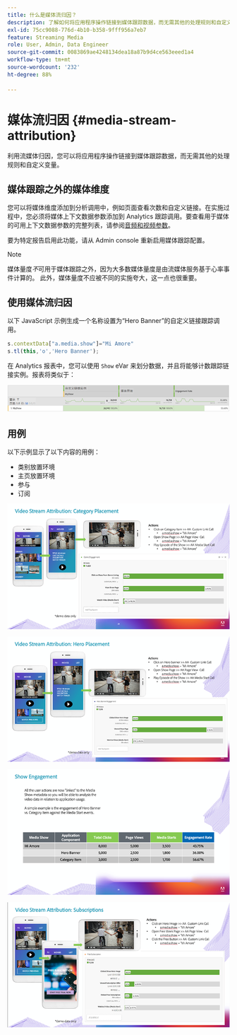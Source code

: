 ```yaml
---
title: 什么是媒体流归因？
description: 了解如何将应用程序操作链接到媒体跟踪数据，而无需其他的处理规则和自定义变量。
exl-id: 75cc9088-776d-4b10-b358-9fff956a7eb7
feature: Streaming Media
role: User, Admin, Data Engineer
source-git-commit: 0083869ae4248134dea18a87b9d4ce563eeed1a4
workflow-type: tm+mt
source-wordcount: '232'
ht-degree: 88%

---
```


# 媒体流归因 {#media-stream-attribution}

利用流媒体归因，您可以将应用程序操作链接到媒体跟踪数据，而无需其他的处理规则和自定义变量。

## 媒体跟踪之外的媒体维度

您可以将媒体维度添加到分析调用中，例如页面查看次数和自定义链接。在实施过程中，您必须将媒体上下文数据参数添加到 Analytics 跟踪调用。要查看用于媒体的可用上下文数据参数的完整列表，请参阅[音频和视频参数](/help/implementation/variables/audio-video-parameters.md)。

要为特定报告启用此功能，请从 Admin console 重新启用媒体跟踪配置。

>[!NOTE]
>
>媒体量度&#x200B;_不_&#x200B;可用于媒体跟踪之外，因为大多数媒体量度是由流媒体服务基于心率事件计算的。 此外，媒体量度不应被不同的实施夸大，这一点也很重要。

## 使用媒体流归因

以下 JavaScript 示例生成一个名称设置为“Hero Banner”的自定义链接跟踪调用。

```javascript
s.contextData["a.media.show"]="Mi Amore"
s.tl(this,'o','Hero Banner');
```

在 Analytics 报表中，您可以使用 `Show` eVar 来划分数据，并且将能够计数跟踪链接实例。报表将类似于：

![](/assets/myShow-rpt-1.png)

## 用例

以下示例显示了以下内容的用例：

* 类别放置环境
* 主页放置环境
* 参与
* 订阅

![](/assets/vid-stream-attr-category.png)

![](/assets/vid-stream-attr-hero.png)

![](/assets/show-engagement.png)

![](/assets/vid-stream-attr-subs.png)
